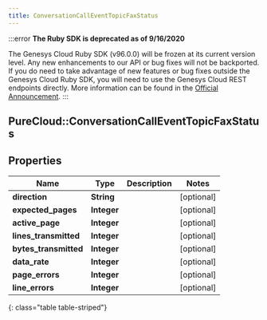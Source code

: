 ```yaml
---
title: ConversationCallEventTopicFaxStatus
---
```


:::error
**The Ruby SDK is deprecated as of 9/16/2020**

The Genesys Cloud Ruby SDK (v96.0.0) will be frozen at its current version level. Any new enhancements to our API or bug fixes will not be backported. If you do need to take advantage of new features or bug fixes outside the Genesys Cloud Ruby SDK, you will need to use the Genesys Cloud REST endpoints directly. More information can be found in the [Official Announcement](https://developer.mypurecloud.com/forum/t/announcement-genesys-cloud-ruby-sdk-end-of-life/8850).
:::


## PureCloud::ConversationCallEventTopicFaxStatus

## Properties

|Name | Type | Description | Notes|
|------------ | ------------- | ------------- | -------------|
| **direction** | **String** |  | [optional] |
| **expected_pages** | **Integer** |  | [optional] |
| **active_page** | **Integer** |  | [optional] |
| **lines_transmitted** | **Integer** |  | [optional] |
| **bytes_transmitted** | **Integer** |  | [optional] |
| **data_rate** | **Integer** |  | [optional] |
| **page_errors** | **Integer** |  | [optional] |
| **line_errors** | **Integer** |  | [optional] |
{: class="table table-striped"}


